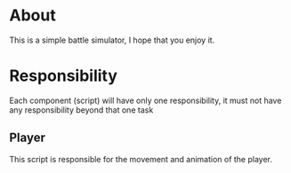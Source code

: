 # About
This is a simple battle simulator, I hope that you enjoy it.

# Responsibility
Each component (script) will have only one responsibility, it must not have any responsibility beyond that one task
## Player
This script is responsible for the movement and animation of the player.
